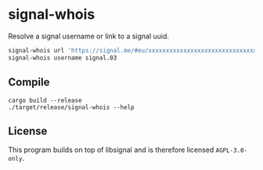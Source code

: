 # signal-whois

Resolve a signal username or link to a signal uuid.

```sh
signal-whois url 'https://signal.me/#eu/xxxxxxxxxxxxxxxxxxxxxxxxxxxxxxxxxxxxxxxxxxxxxxxxxxxxxxxxxxxxxxxx'
signal-whois username signal.03
```

## Compile

```
cargo build --release
./target/release/signal-whois --help
```

## License

This program builds on top of libsignal and is therefore licensed `AGPL-3.0-only`.
